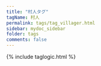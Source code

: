 ```yaml
---
title: "村人タグ"
tagName: 村人
permalink: tags/tag_villager.html
sidebar: mydoc_sidebar
folder: tags
comments: false
---
```


{% include taglogic.html %}
